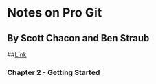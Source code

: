 # Notes on Pro Git
## By Scott Chacon and Ben Straub
##[Link](git-scm.com/book/en/v2)

### Chapter 2 - Getting Started


